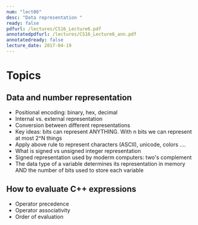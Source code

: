 ```yaml
---
num: "lect06"
desc: "Data representation "
ready: false
pdfurl: /lectures/CS16_Lecture6.pdf
annotatedpdfurl: /lectures/CS16_Lecture6_ann.pdf
annotatedready: false
lecture_date: 2017-04-19
---
```


# Topics

## Data and number representation 

* Positional encoding: binary, hex, decimal 
* Internal vs. external representation
* Conversion between different representations
* Key ideas: bits can represent ANYTHING. With n bits we can represent at most 2^N things
* Apply above rule to represent characters (ASCII), unicode, colors ....
* What is signed vs unsigned integer representation
* Signed representation used by moderm computers: two's complement
* The data type of a variable determines its representation in memory AND the number of bits used to store each variable


## How to evaluate C++ expressions
* Operator precedence
* Operator associativity
* Order of evaluation








